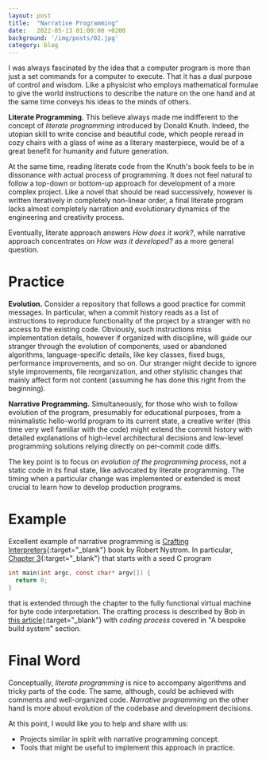 ```yaml
---
layout: post
title:  "Narrative Programming"
date:   2022-05-13 01:00:00 +0200
background: '/img/posts/02.jpg'
category: blog
---
```



I was always fascinated by the idea that a computer program is more than just a set commands for a
computer to execute. That it has a dual purpose of control and wisdom. Like a physicist who employs
mathematical formulae to give the world instructions to describe the nature on the one hand and at
the same time conveys his ideas to the minds of others.

__Literate Programming.__ This believe always made me indifferent to the concept of _literate
programming_ introduced by Donald Knuth.  Indeed, the utopian skill to write concise and beautiful
code, which people reread in cozy chairs with a glass of wine as a literary masterpiece, would be of
a great benefit for humanity and future generation.

At the same time, reading literate code from the Knuth's book feels to be in dissonance with actual
process of programming. It does not feel natural to follow a top-down or bottom-up approach for
development of a more complex project. Like a novel that should be read successively, however is
written iteratively in completely non-linear order, a final literate program lacks almost completely
narration and evolutionary dynamics of the engineering and creativity process.

Eventually, literate approach answers _How does it work?_, while narrative approach
concentrates on _How was it developed?_ as a more general question.

# Practice

__Evolution.__ Consider a repository that follows a good practice for commit messages. In
particular, when a commit history reads as a list of instructions to reproduce functionality of the
project by a stranger with no access to the existing code. Obviously, such instructions miss
implementation details, however if organized with discipline, will guide our stranger through the
evolution of components, used or abandoned algorithms, language-specific details, like key classes,
fixed bugs, performance improvements, and so on. Our stranger might decide to ignore style
improvements, file reorganization, and other stylistic changes that mainly affect form not content
(assuming he has done this right from the beginning).

__Narrative Programming.__ Simultaneously, for those who wish to follow evolution of the program,
presumably for educational purposes, from a minimalistic hello-world program to its current state, a
creative writer (this time very well familiar with the code) might extend the commit history with
detailed explanations of high-level architectural decisions and low-level programming solutions
relying directly on per-commit code diffs.

The key point is to focus on _evolution of the programming process_, not a static code in its final
state, like advocated by literate programming. The timing when a particular change was implemented
or extended is most crucial to learn how to develop production programs.

# Example

Excellent example of narrative programming is [Crafting Interpreters][ci]{:target="_blank"} book by
Robert Nystrom. In particular, [Chapter 3][ci3]{:target="_blank"} that starts with a seed C program

~~~ c
int main(int argc, const char* argv[]) {
  return 0;
}
~~~

that is extended through the chapter to the fully functional virtual machine for byte code
interpretation. The crafting process is described by Bob in [this article][cci]{:target="_blank"}
with _coding process_ covered in "A bespoke build system" section.

# Final Word

Conceptually, _literate programming_ is nice to accompany algorithms and tricky parts of the code.
The same, although, could be achieved with comments and well-organized code. _Narrative
programming_ on the other hand is more about evolution of the codebase and development decisions.

At this point, I would like you to help and share with us:
  * Projects similar in spirit with narrative programming concept. 
  * Tools that might be useful to implement this approach in practice.


[ci]: https://craftinginterpreters.com/
[ci3]: https://craftinginterpreters.com/chunks-of-bytecode.html#getting-started
[cci]: http://journal.stuffwithstuff.com/2020/04/05/crafting-crafting-interpreters/
[hn]: https://news.ycombinator.com/item?id=31367011
